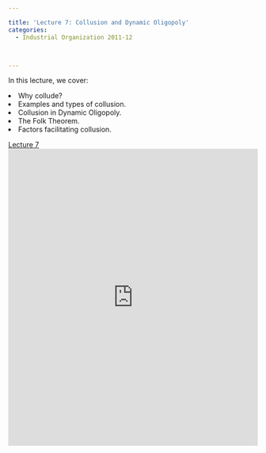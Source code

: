 ```yaml
---

title: 'Lecture 7: Collusion and Dynamic Oligopoly'
categories:
  - Industrial Organization 2011-12



---
```

In this lecture, we cover:



<li>Why collude?</li><li>Examples and types of collusion.</li><li>Collusion in Dynamic Oligopoly.</li><li>The Folk Theorem.</li><li>Factors facilitating collusion.</li>

<a title="View Lecture 7 on Scribd" href="https://www.scribd.com/doc/73124401/Lecture-7" >Lecture 7</a><iframe src="https://www.scribd.com/embeds/73124401/content?start_page=1&view_mode=slideshow&access_key=key-1qrlaoftrd3tpwyxy7sa" data-auto-height="true" data-aspect-ratio="1.33333333333333" scrolling="no" width="100%" height="600" frameborder="0"></iframe>